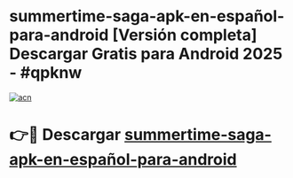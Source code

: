 # summertime-saga-apk-en-español-para-android  [Versión completa] Descargar Gratis para Android 2025 - #qpknw

[![acn](https://github.com/user-attachments/assets/0f9c940e-d8b0-45ae-aac7-cd30a18b3e1c)](https://apps.freeplayer.one?title=summertime-saga-apk-en-español-para-android&ref=9F)

# 👉🔴 Descargar [summertime-saga-apk-en-español-para-android](https://apps.freeplayer.one?title=summertime-saga-apk-en-español-para-android&ref=9F)